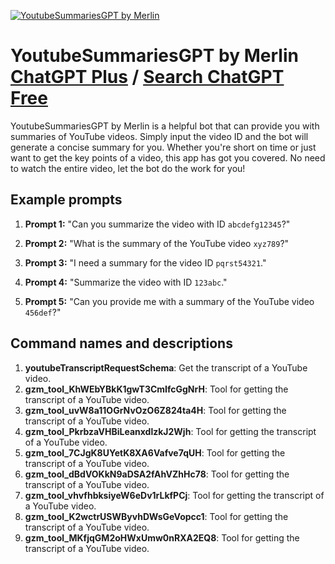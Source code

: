 
[![YoutubeSummariesGPT by Merlin](https://files.oaiusercontent.com/file-RKx3fKlSBQiw8LliJwhmexMt?se=2123-10-16T23%3A00%3A52Z&sp=r&sv=2021-08-06&sr=b&rscc=max-age%3D31536000%2C%20immutable&rscd=attachment%3B%20filename%3Dyoutube_logo_circular_text.png&sig=rwL8TOQVhQuTb5Ay7oWuPU%2BtrTX69XI%2Bs8ELXjNEFRA%3D)](https://chat.openai.com/g/g-1wExrKkCI-youtubesummariesgpt-by-merlin)

# YoutubeSummariesGPT by Merlin [ChatGPT Plus](https://chat.openai.com/g/g-1wExrKkCI-youtubesummariesgpt-by-merlin) / [Search ChatGPT Free](https://gptcall.net/index.html#/?search=YoutubeSummariesGPT%20by%20Merlin)

YoutubeSummariesGPT by Merlin is a helpful bot that can provide you with summaries of YouTube videos. Simply input the video ID and the bot will generate a concise summary for you. Whether you're short on time or just want to get the key points of a video, this app has got you covered. No need to watch the entire video, let the bot do the work for you!

## Example prompts

1. **Prompt 1:** "Can you summarize the video with ID `abcdefg12345`?"

2. **Prompt 2:** "What is the summary of the YouTube video `xyz789`?"

3. **Prompt 3:** "I need a summary for the video ID `pqrst54321`."

4. **Prompt 4:** "Summarize the video with ID `123abc`."

5. **Prompt 5:** "Can you provide me with a summary of the YouTube video `456def`?"

## Command names and descriptions

1. **youtubeTranscriptRequestSchema**: Get the transcript of a YouTube video.
2. **gzm_tool_KhWEbYBkK1gwT3CmIfcGgNrH**: Tool for getting the transcript of a YouTube video.
3. **gzm_tool_uvW8a11OGrNvOzO6Z824ta4H**: Tool for getting the transcript of a YouTube video.
4. **gzm_tool_PkrbzaVHBiLeanxdlzkJ2Wjh**: Tool for getting the transcript of a YouTube video.
5. **gzm_tool_7CJgK8UYetK8XA6Vafve7qUH**: Tool for getting the transcript of a YouTube video.
6. **gzm_tool_dBdVOKkN9aDSA2fAhVZhHc78**: Tool for getting the transcript of a YouTube video.
7. **gzm_tool_vhvfhbksiyeW6eDv1rLkfPCj**: Tool for getting the transcript of a YouTube video.
8. **gzm_tool_K2wctrUSWByvhDWsGeVopcc1**: Tool for getting the transcript of a YouTube video.
9. **gzm_tool_MKfjqGM2oHWxUmw0nRXA2EQ8**: Tool for getting the transcript of a YouTube video.


